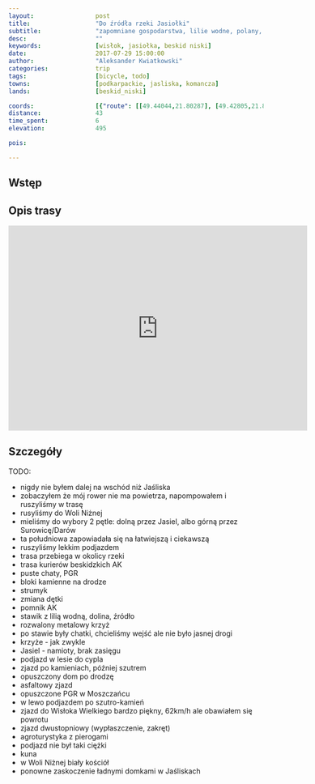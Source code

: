 ```yaml
---
layout:                 post
title:                  "Do źródła rzeki Jasiołki"
subtitle:               "zapomniane gospodarstwa, lilie wodne, polany, obóz gdzie nie ma zasięgu i zjazd do Wisłoka Wielkiego"
desc:                   ""
keywords:               [wisłok, jasiołka, beskid niski]
date:                   2017-07-29 15:00:00
author:                 "Aleksander Kwiatkowski"
categories:             trip
tags:                   [bicycle, todo]
towns:                  [podkarpackie, jasliska, komancza]
lands:                  [beskid_niski]

coords:                 [{"route": [[49.44044,21.80287], [49.42805,21.85145], [49.40633,21.86784], [49.38912,21.87385], [49.37890,21.90132], [49.36085,21.92784], [49.39700,21.92389], [49.41309,21.91986], [49.41214,21.94998], [49.41889,21.95719], [49.41242,21.97865], [49.41063,21.97882]], "type": "bicycle"}, {"route": [[49.41471,21.92630], [49.42286,21.90827], [49.41923,21.90072], [49.42822,21.85214]], "type": "bicycle"}]
distance:               43
time_spent:             6
elevation:              495

pois:

---
```



Wstęp
-----

Opis trasy
----------

<iframe height='405' width='590' frameborder='0' allowtransparency='true' scrolling='no' src='https://www.strava.com/activities/1107123694/embed/241f8a27ec7bfe081a024ef67eba2b0c7d57b40c'></iframe>

Szczegóły
---------

TODO:

* nigdy nie byłem dalej na wschód niż Jaśliska
* zobaczyłem że mój rower nie ma powietrza, napompowałem i ruszyliśmy w trasę
* rusyliśmy do Woli Niżnej
* mieliśmy do wybory 2 pętle: dolną przez Jasiel, albo górną przez Surowicę/Darów
* ta południowa zapowiadała się na łatwiejszą i ciekawszą
* ruszyliśmy lekkim podjazdem
* trasa przebiega w okolicy rzeki
* trasa kurierów beskidzkich AK
* puste chaty, PGR
* bloki kamienne na drodze
* strumyk
* zmiana dętki
* pomnik AK
* stawik z lilią wodną, dolina, źródło
* rozwalony metalowy krzyż
* po stawie były chatki, chcieliśmy wejść ale nie było jasnej drogi
* krzyże - jak zwykle
* Jasiel - namioty, brak zasięgu
* podjazd w lesie do cypla
* zjazd po kamieniach, później szutrem
* opuszczony dom po drodzę
* asfaltowy zjazd
* opuszczone PGR w Moszczańcu
* w lewo podjazdem po szutro-kamień
* zjazd do Wisłoka Wielkiego bardzo piękny, 62km/h ale obawiałem się powrotu
* zjazd dwustopniowy (wypłaszczenie, zakręt)
* agroturystyka z pierogami
* podjazd nie był taki ciężki
* kuna
* w Woli Niżnej biały kościół
* ponowne zaskoczenie ładnymi domkami w Jaśliskach

